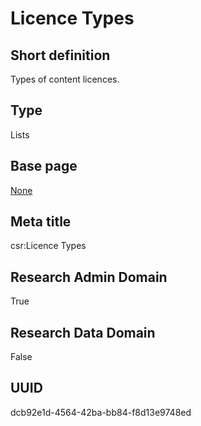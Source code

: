 # Licence Types
## Short definition
Types of content licences.
## Type
Lists
## Base page
[None](../Objects/None.md)
## Meta title
csr:Licence Types
## Research Admin Domain
True
## Research Data Domain
False
## UUID
dcb92e1d-4564-42ba-bb84-f8d13e9748ed
